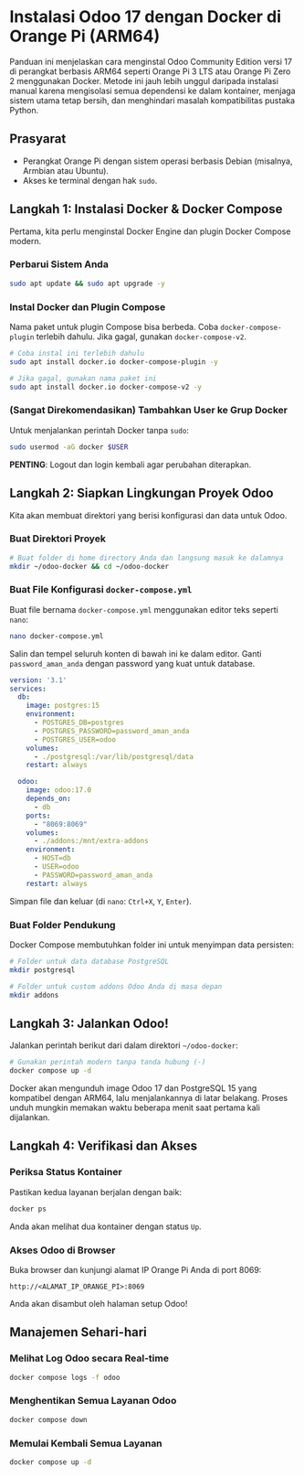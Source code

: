 # Instalasi Odoo 17 dengan Docker di Orange Pi (ARM64)

Panduan ini menjelaskan cara menginstal Odoo Community Edition versi 17 di perangkat berbasis ARM64 seperti Orange Pi 3 LTS atau Orange Pi Zero 2 menggunakan Docker. Metode ini jauh lebih unggul daripada instalasi manual karena mengisolasi semua dependensi ke dalam kontainer, menjaga sistem utama tetap bersih, dan menghindari masalah kompatibilitas pustaka Python.

## Prasyarat
- Perangkat Orange Pi dengan sistem operasi berbasis Debian (misalnya, Armbian atau Ubuntu).
- Akses ke terminal dengan hak `sudo`.

## Langkah 1: Instalasi Docker & Docker Compose
Pertama, kita perlu menginstal Docker Engine dan plugin Docker Compose modern.

### Perbarui Sistem Anda
```bash
sudo apt update && sudo apt upgrade -y
```

### Instal Docker dan Plugin Compose
Nama paket untuk plugin Compose bisa berbeda. Coba `docker-compose-plugin` terlebih dahulu. Jika gagal, gunakan `docker-compose-v2`.

```bash
# Coba instal ini terlebih dahulu
sudo apt install docker.io docker-compose-plugin -y

# Jika gagal, gunakan nama paket ini
sudo apt install docker.io docker-compose-v2 -y
```

### (Sangat Direkomendasikan) Tambahkan User ke Grup Docker
Untuk menjalankan perintah Docker tanpa `sudo`:

```bash
sudo usermod -aG docker $USER
```

**PENTING**: Logout dan login kembali agar perubahan diterapkan.

## Langkah 2: Siapkan Lingkungan Proyek Odoo
Kita akan membuat direktori yang berisi konfigurasi dan data untuk Odoo.

### Buat Direktori Proyek
```bash
# Buat folder di home directory Anda dan langsung masuk ke dalamnya
mkdir ~/odoo-docker && cd ~/odoo-docker
```

### Buat File Konfigurasi `docker-compose.yml`
Buat file bernama `docker-compose.yml` menggunakan editor teks seperti `nano`:

```bash
nano docker-compose.yml
```

Salin dan tempel seluruh konten di bawah ini ke dalam editor. Ganti `password_aman_anda` dengan password yang kuat untuk database.

```yaml
version: '3.1'
services:
  db:
    image: postgres:15
    environment:
      - POSTGRES_DB=postgres
      - POSTGRES_PASSWORD=password_aman_anda
      - POSTGRES_USER=odoo
    volumes:
      - ./postgresql:/var/lib/postgresql/data
    restart: always

  odoo:
    image: odoo:17.0
    depends_on:
      - db
    ports:
      - "8069:8069"
    volumes:
      - ./addons:/mnt/extra-addons
    environment:
      - HOST=db
      - USER=odoo
      - PASSWORD=password_aman_anda
    restart: always
```

Simpan file dan keluar (di `nano`: `Ctrl+X`, `Y`, `Enter`).

### Buat Folder Pendukung
Docker Compose membutuhkan folder ini untuk menyimpan data persisten:

```bash
# Folder untuk data database PostgreSQL
mkdir postgresql

# Folder untuk custom addons Odoo Anda di masa depan
mkdir addons
```

## Langkah 3: Jalankan Odoo!
Jalankan perintah berikut dari dalam direktori `~/odoo-docker`:

```bash
# Gunakan perintah modern tanpa tanda hubung (-)
docker compose up -d
```

Docker akan mengunduh image Odoo 17 dan PostgreSQL 15 yang kompatibel dengan ARM64, lalu menjalankannya di latar belakang. Proses unduh mungkin memakan waktu beberapa menit saat pertama kali dijalankan.

## Langkah 4: Verifikasi dan Akses

### Periksa Status Kontainer
Pastikan kedua layanan berjalan dengan baik:

```bash
docker ps
```

Anda akan melihat dua kontainer dengan status `Up`.

### Akses Odoo di Browser
Buka browser dan kunjungi alamat IP Orange Pi Anda di port 8069:

```
http://<ALAMAT_IP_ORANGE_PI>:8069
```

Anda akan disambut oleh halaman setup Odoo!

## Manajemen Sehari-hari

### Melihat Log Odoo secara Real-time
```bash
docker compose logs -f odoo
```

### Menghentikan Semua Layanan Odoo
```bash
docker compose down
```

### Memulai Kembali Semua Layanan
```bash
docker compose up -d
```
